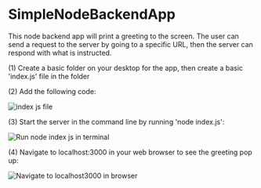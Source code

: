 # SimpleNodeBackendApp
This node backend app will print a greeting to the screen. The user can send a request to the server by going to a specific URL, then the server can respond with what is instructed.

(1) Create a basic folder on your desktop for the app, then create a basic 'index.js' file in the folder

(2) Add the following code:

![index js file](https://user-images.githubusercontent.com/35668707/66874037-d91c8500-ef5e-11e9-93ac-05c39f304e0c.JPG)

(3) Start the server in the command line by running 'node index.js':

![Run node index js in terminal](https://user-images.githubusercontent.com/35668707/66874284-898a8900-ef5f-11e9-9012-d1055a206a6d.JPG)

(4) Navigate to localhost:3000 in your web browser to see the greeting pop up:

![Navigate to localhost3000 in browser](https://user-images.githubusercontent.com/35668707/66874677-c99e3b80-ef60-11e9-919e-0959c03a8923.JPG)
